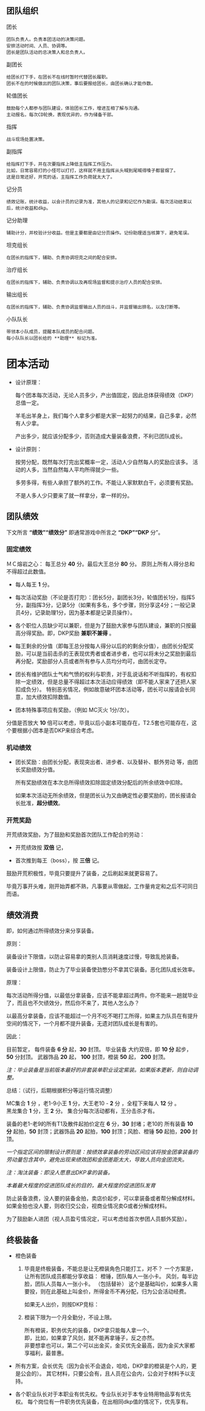 
## 团队组织 ##

团长

    团队负责人。负责本团活动的决策问题。
    安排活动时间、人员、协调等。
    团长是团队活动的总决策人和总负责人。

副团长

    给团长打下手，在团长不在线时暂时代替团长履职。  
    团长不在的时候做出的团队决策，事后要报给团长，由团长确认才能作数。  

轮值团长

    鼓励每个人都参与团队建设，体验团长工作，增进互相了解与沟通。  
    主动报名，每次CD轮换，表现优异的，作为储备干部。  


指挥

    战斗现场处置决策。

副指挥

    给指挥打下手，并在次要指挥上降低主指挥工作压力。  
    比如，日常容易打的小怪可以打打，这样就不用主指挥从头喊到尾喊得嗓子都冒烟了。  
    这是日常还好，开荒的话，主指挥工作负荷就太大了。  

记分员

    绩效记账，统计收益，以会计员的记录为准，其他人的记录和记忆作为勘误。每次活动结束以后，统计收益和dkp。

记分助理

    辅助计分，并校验计分收益。但是主要都是由记分员操作。记份助理适当核算下，避免笔误。


坦克组长

    在团长的指挥下，辅助、负责协调坦克之间的配合安排。

治疗组长

    在团长的指挥下，辅助、负责协调以及再现场监督和提示治疗人员的配合安排。

输出组长

    在团长的指挥下，辅助、负责协调监督输出人员的战斗，并监督输出排名，以及打断等。

小队队长

    带领本小队成员，提醒本队成员的配合问题。
    每小队队长以团长给的 **助理** 标记为准。


# 团本活动 #

* 设计原理： 

    每个团本每次活动，无论人员多少，产出值固定，因此总体获得绩效（DKP）总值一定。

    羊毛出羊身上，我们每个人拿多少都是大家一起努力的结果，自己多拿，必然有人少拿。

    产出多少，就应该分配多少，否则造成大量装备浪费，不利已团队成长。


* 设计原则：

    按劳分配，既然每次打完出奖概率一定，活动人少自然每人的奖励应该多。
活动的人多，当然自然每人平均所得就少一些。

    多劳多得，有些人承担了额外的工作。不能让人家默默白干，必须要有奖励。
    
    不是人多人少只要来了就一样拿分，拿一样的分。

## 团队绩效 ##

下文所言 **“绩效”“绩效分”** 即通常游戏中所言之 **“DKP”“DKP** 分”。

### 固定绩效 ###

ＭＣ熔岩之心： 每王总分 **40** 分。最后大王总分 **80** 分。 原则上所有人得分总和不得超过此数值。

- 每人每王 **1** 分。

- 每次活动奖励（不论是否打完）：团长5分，副团长3分，轮值团长1分，指挥5分，副指挥3分，记录5分（如果有多名，多个步骤，则分享这4分；一般记录员4分，记录助理1分，因为基本都是记录员操作）。

- 各个职位人员缺少可以兼职，但是为了鼓励大家参与团队建设，兼职的只按最高分得奖励。即，DKP奖励 **兼职不兼得** 。

- 每王剩余的分值（即每王总分按每人得分以后的的剩余分值），由团长分配奖励，可以是当前击杀的王表现优秀者或者进步者，也可以将未分之奖励到最后再分配，奖励部分人员或者所有参与人员均分均可，由团长定夺。

- 团长有维护团队士气和气愤的权利与职责，对于乱说话和不听指挥的，有权扣除一定绩效，但是总量不得超过本次活动应得绩效（即不能人家来了还把人家扣成负分）。
特别恶劣情况，例如故意破坏团本活动等，团长可以报请会长同意，加大绩效扣除数值。

- 团本特殊事项应有奖励，（例如 MC灭火 1分/次）。

分值是否放大 **10** 倍可以考虑，毕竟以后小副本可能存在，T2.5套也可能存在，这个要根据小团本是否DKP来综合考虑。


### 机动绩效 ###

* 团长奖励：由团长分配，表现突出者、进步者、以及替补、额外劳动 等，由团长奖励绩效分值。

    所有奖励绩效在本次总所得绩效扣除固定绩效分配后的所余绩效中扣除。

    如果本次活动无所余绩效，但是团长认为又由确定性必要奖励的，团长报请会长批准，**超分绩效**。

### 开荒奖励 ###

开荒绩效奖励，为了鼓励和奖励首次团队工作配合的劳动：

- 开荒绩效按 **双倍** 记，

- 首次推到每王（boss），按 **三倍** 记。  

鼓励开荒积极性，毕竟只要提升了装备，之后刷起来就更容易了。

毕竟万事开头难，刚开始弄都不熟，凡事要从零做起，工作量肯定和之后不可同日而语。


## 绩效消费 ##
即，如何通过所得绩效分来分享装备。

原则：

装备设计下限值，以防止容易拿的类别人员消耗速度过慢，导致乱抢装备。

装备设计上限值，防止为了毕业装备使劲憋分不拿其它装备。恶化团队成长效率。

原理：

每次活动所得分值，以最低分拿装备，应该不能拿超过两件。你不能来一趟就毕业了，而且也不欠绩效分，然后你不来了，其他人怎么办？

以最高分拿装备，应该不能超过一个月不吃不喝打工所得，如果主力队员在有提升空间的情况下，一个月都不提升装备，无遗对团队成长是有害的。

因此：

目前暂定，
每件装备 **6 分** 起，**30** 封顶。
毕业装备 大约双倍，即 **10 分** 起步， **50** 分封顶。
武器饰品 **20** 起， **100** 封顶，橙装 **50** 起， **200** 封顶。

_注：毕业装备是当前版本最好的非套装单职业设定紫装。如果版本更新，则自动调整。_

总结：（试行，后期根据积分等运行情况调整）

MC集合 **1** 分 ，老1-9小王 **1** 分，大王老10 - **2** 分 ，全程下来每人 **12** 分 。  
黑龙集合 **1** 分，王 **2** 分。
集合分每次活动都有，王分击杀才有。

装备的老1-老9的所有T1及散件起拍价定在 **6** 分，**30** 封堵；老10的 所有装备 **10分** 起拍，**50** 封顶；武器饰品 **20** 起拍，**100** 封顶；风脸、橙锤 **50** 起拍，**200** 封顶。

_一个指定区间的限制设计原则是：按绩效拿装备的劳动区间应该将按金团拿装备的劳动量包含其中，避免出现来绩效团和金团差距太大，导致人员向金团流失。_

_注：淘汰装备：即没人愿意出DKP拿的装备。_

_本着最大程度的促进团队成长的目的，最大程度的促进团队发育_

防止装备浪费，没人要的装备金拍，卖店价起步，可以拿装备或者帮分解成材料。
如果金拍也没人要，则收归交公会，视商业情况卖G或者分解成材料。

为了鼓励新人进团（视人员盈亏情况定，可以考虑给首次参团人员额外奖励）。


## 终极装备 ##


- 橙色装备

    1. 毕竟是终极装备，不能总是让无橙装角色只能打工，对不？
    一个方案是，让所有团队成员都能分享收益：
    橙锤，团队每人一张小卡。
    风剑，每半边脸，团队人员每人一张小卡。
    （包括替补）
    这个是基础叫价，如果多人需要投，则在此基础上叫金价，所得金币不再分配，归为公会活动经费。


        如果无人出价，则按DKP竞标：

    1. 橙装下限为一个月全勤分，不设上限。

        所有橙装，职务优先的装备，DKP拿只能每人拿一个。   
        即，比如，如果拿了风剑，就不能再拿锤子，反之亦然。   
        非要想拿也可以，第二个可以出金买，金买优先全最高，因为金买大家都享福利，最普惠。


* 所有方案，会长优先（因为会长不会退会，哈哈，DKP拿的橙装是个人的，更是公会的）。
其它材料，只要公会有，且人员在公会内，公会对于材料予以支持。

* 各个职业队长对于本职业有优先权。专业队长对于本专业特用物品享有优先权。
每个岗位有一件职务优先装备，在出相同dkp值的情况下，优先享有。

